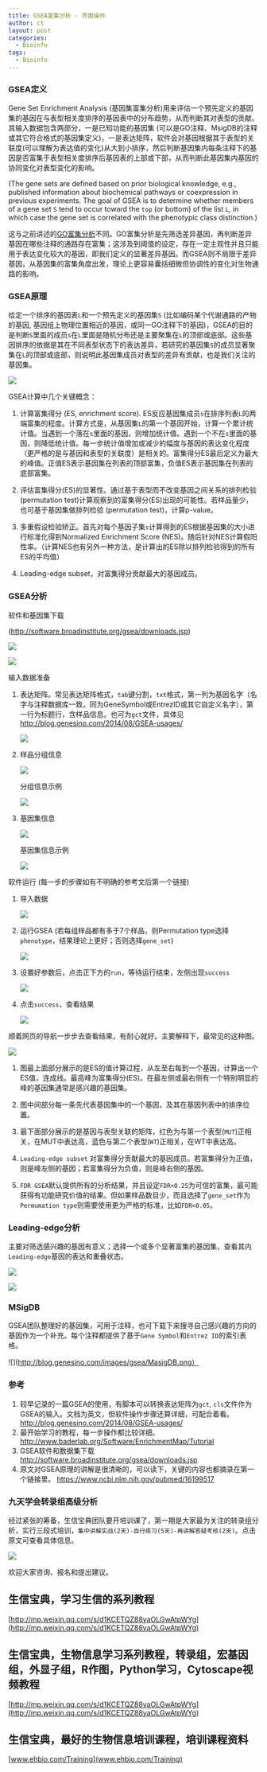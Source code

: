 ```yaml
---
title: GSEA富集分析 - 界面操作
author: ct
layout: post
categories:
  - Bioinfo
tags:
  - Bioinfo
---
```


### GSEA定义

Gene Set Enrichment Analysis (基因集富集分析)用来评估一个预先定义的基因集的基因在与表型相关度排序的基因表中的分布趋势，从而判断其对表型的贡献。其输入数据包含两部分，一是已知功能的基因集 (可以是GO注释、MsigDB的注释或其它符合格式的基因集定义)，一是表达矩阵，软件会对基因根据其于表型的关联度(可以理解为表达值的变化)从大到小排序，然后判断基因集内每条注释下的基因是否富集于表型相关度排序后基因表的上部或下部，从而判断此基因集内基因的协同变化对表型变化的影响。

(The gene sets are
defined based on prior biological knowledge, e.g., published information
about biochemical pathways or coexpression in previous
experiments. The goal of GSEA is to determine whether members
of a gene set `S` tend to occur toward the `top` (or bottom) of the list
`L`, in which case the gene set is correlated with the phenotypic class
distinction.)

这与之前讲述的[GO富集分析](https://mp.weixin.qq.com/s/l6j2encDfEQkt2UeNCMFhg)不同。GO富集分析是先筛选差异基因，再判断差异基因在哪些注释的通路存在富集；这涉及到阈值的设定，存在一定主观性并且只能用于表达变化较大的基因，即我们定义的显著差异基因。而GSEA则不局限于差异基因，从基因集的富集角度出发，理论上更容易囊括细微但协调性的变化对生物通路的影响。

### GSEA原理

给定一个排序的基因表`L`和一个预先定义的基因集`S` (比如编码某个代谢通路的产物的基因, 基因组上物理位置相近的基因，或同一GO注释下的基因)，GSEA的目的是判断`S`里面的成员`s`在`L`里面是随机分布还是主要聚集在`L`的顶部或底部。这些基因排序的依据是其在不同表型状态下的表达差异，若研究的基因集`S`的成员显著聚集在`L`的顶部或底部，则说明此基因集成员对表型的差异有贡献，也是我们关注的基因集。

![](http://blog.genesino.com/images/gsea/GSEA_1.png)

GSEA计算中几个关键概念：

1. 计算富集得分 (ES, enrichment score). ES反应基因集成员`s`在排序列表`L`的两端富集的程度。计算方式是，从基因集`L`的第一个基因开始，计算一个累计统计值。当遇到一个落在`s`里面的基因，则增加统计值。遇到一个不在`s`里面的基因，则降低统计值。每一步统计值增加或减少的幅度与基因的表达变化程度（更严格的是与基因和表型的关联度）是相关的。富集得分ES最后定义为最大的峰值。正值ES表示基因集在列表的顶部富集，负值ES表示基因集在列表的底部富集。

2. 评估富集得分(ES)的显著性。通过基于表型而不改变基因之间关系的排列检验 (permutation test)计算观察到的富集得分(ES)出现的可能性。若样品量少，也可基于基因集做排列检验 (permutation test)，计算p-value。

3. 多重假设检验矫正。首先对每个基因子集`s`计算得到的ES根据基因集的大小进行标准化得到Normalized Enrichment Score (NES)。随后针对NES计算假阳性率。（计算NES也有另外一种方法，是计算出的ES除以排列检验得到的所有ES的平均值）

4. Leading-edge subset，对富集得分贡献最大的基因成员。

### GSEA分析

软件和基因集下载 

(<http://software.broadinstitute.org/gsea/downloads.jsp>)

![](http://blog.genesino.com/images/gsea/GSEA_soft.png)

![](http://blog.genesino.com/images/gsea/GSEA_dataset.png)

输入数据准备

1. 表达矩阵。常见表达矩阵格式，`tab`键分割，`txt`格式，第一列为基因名字（名字与注释数据库一致，同为GeneSymbol或EntrezID或其它自定义名字），第一行为标题行，含样品信息。也可为`gct`文件，具体见 <http://blog.genesino.com/2014/08/GSEA-usages/>

   ![](http://blog.genesino.com/images/gsea/GSEA_expr_data.png)

2. 样品分组信息

   ![](http://blog.genesino.com/images/gsea/GSEA_group.png)

   分组信息示例
   
   ![](http://blog.genesino.com/images/cls.png)

3. 基因集信息

   ![](http://blog.genesino.com/images/gsea/GSEA_gene_set.png)

    基因集信息示例
   
   ![](http://blog.genesino.com/images/gmt.gif)

软件运行 (每一步的步骤如有不明确的参考文后第一个链接)

1. 导入数据

   ![](http://blog.genesino.com/images/gsea/GSEA_soft_usage1.png)

2. 运行GSEA (若每组样品都有多于7个样品，则Permutation type选择`phenotype`，结果理论上更好；否则选择`gene_set`)

   ![](http://blog.genesino.com/images/gsea/GSEA_soft_usage2.png)

3. 设置好参数后，点击正下方的`run`，等待运行结束，左侧出现`success`

   ![](http://blog.genesino.com/images/gsea/GSEA_soft_usage3.png)

4. 点击`success`，查看结果

   ![](http://blog.genesino.com/images/gsea/GSEA_soft_usage4.png)

顺着网页的导航一步步去查看结果，有耐心就好。主要解释下，最常见的这种图。

![](http://blog.genesino.com/images/gsea_result.gif)

1. 图最上面部分展示的是ES的值计算过程，从左至右每到一个基因，计算出一个ES值，连成线。最高峰为富集得分(ES)。在最左侧或最右侧有一个特别明显的峰的基因集通常是感兴趣的基因集。

2. 图中间部分每一条先代表基因集中的一个基因，及其在基因列表中的排序位置。

3. 最下面部分展示的是基因与表型关联的矩阵，红色为与第一个表型(`MUT`)正相关，在MUT中表达高，蓝色与第二个表型(`WT`)正相关，在WT中表达高。

4. `Leading-edge subset` 对富集得分贡献最大的基因成员。若富集得分为正值，则是峰左侧的基因；若富集得分为负值，则是峰右侧的基因。

5. `FDR GSEA`默认提供所有的分析结果，并且设定`FDR<0.25`为可信的富集，最可能获得有功能研究价值的结果。但如果样品数目少，而且选择了`gene_set`作为`Permumation type`则需要使用更为严格的标准，比如`FDR<0.05`。


### Leading-edge分析

主要对筛选感兴趣的基因有意义；选择一个或多个显著富集的基因集，查看其内`Leading-edge`基因的表达和重叠状态。

![](http://blog.genesino.com/images/gsea/GSEA_leading_edge.png)

![](http://blog.genesino.com/images/gsea/GSEA_leading_edge_result.png)

### MSigDB

GSEA团队整理好的基因集，可用于注释，也可下载下来搜寻自己感兴趣的方向的基因作为一个补充。每个注释都提供了基于`Gene Symbol`和`Entrez ID`的索引表格。

![](http://blog.genesino.com/images/gsea/MasigDB.png）

### 参考

1. 较早记录的一篇GSEA的使用，有脚本可以转换表达矩阵为`gct`, `cls`文件作为GSEA的输入。文档为英文，但软件操作步骤还算详细，可配合着看。
   <http://blog.genesino.com/2014/08/GSEA-usages/>
2. 最开始学习的教程，每一步操作都比较详细。 
   <http://www.baderlab.org/Software/EnrichmentMap/Tutorial>
3. GSEA软件和数据集下载 <http://software.broadinstitute.org/gsea/downloads.jsp>
4. 原文对GSEA原理的讲解是很清晰的，可以读下，关键的内容也都摘录在第一个链接里。 <https://www.ncbi.nlm.nih.gov/pubmed/16199517>

### 九天学会转录组高级分析

经过紧张的筹备，生信宝典团队要开培训课了，第一期是大家最为关注的转录组分析，实行三段式培训，`集中讲解实战(2天)-自行练习(5天)-再讲解答疑考核(2天)`。点击原文可查看具体信息。

![](http://blog.genesino.com/images/train/transcriptome_train.png)

欢迎大家咨询、报名和提出建议。

## 生信宝典，学习生信的系列教程

[http://mp.weixin.qq.com/s/d1KCETQZ88yaOLGwAtpWYg](http://mp.weixin.qq.com/s/d1KCETQZ88yaOLGwAtpWYg)




## 生信宝典，生物信息学习系列教程，转录组，宏基因组，外显子组，R作图，Python学习，Cytoscape视频教程

[http://mp.weixin.qq.com/s/d1KCETQZ88yaOLGwAtpWYg](http://mp.weixin.qq.com/s/d1KCETQZ88yaOLGwAtpWYg)

## 生信宝典，最好的生物信息培训课程，培训课程资料

[www.ehbio.com/Training](www.ehbio.com/Training)



